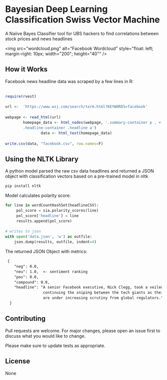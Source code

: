#  Bayesian Deep Learning Classification Swiss Vector Machine

A Naiive Bayes Classifier tool for UBS hackers to find correlations between stock prices and news headlines


<img src="wordcloud.png"
     alt="Facebook Wordcloud"
     style="float: left; margin-right: 10px;
     width="200"; height="40"" />


## How it Works 

Facebook news headline data was scraped by a few lines in R:

```r

require(rvest)

url <-  'https://www.wsj.com/search/term.html?KEYWORDS=facebook'
        
webpage <- read_html(url)
        homepage_data <- html_nodes(webpage, '.summary-container p , +
        .headline-container .headline a')
                data <- html_text(homepage_data)

write.csv(data, "facebook.csv", row.names=F)      

```

## Using the NLTK Library

A python model parsed the raw csv data headlines and returned a JSON object with classification vectors based on a pre-trained model in nltk 

```bash 
pip install nltk 
```

Model calculates polarity score:

```python 
for line in wordCountHashSet(headlineCSV):
     pol_score = sia.polarity_scores(line)
     pol_score['headline'] = line
     results.append(pol_score)

# writes to json
with open('data.json', 'w') as outfile:  
    json.dump(results, outfile, indent=4)
```

The returned JSON Object with metrics:

```txt
 {
    "neg": 0.0,
    "neu": 1.0,  <- sentiment ranking
    "pos": 0.0,
    "compound": 0.0,
    "headline": "A senior Facebook executive, Nick Clegg, took a veiled shot at Apple, 
                 continuing the sniping between the tech giants as their business models 
                 are under increasing scrutiny from global regulators."
  }

```



## Contributing
Pull requests are welcome. For major changes, please open an issue first to discuss what you would like to change.

Please make sure to update tests as appropriate.

## License
None

